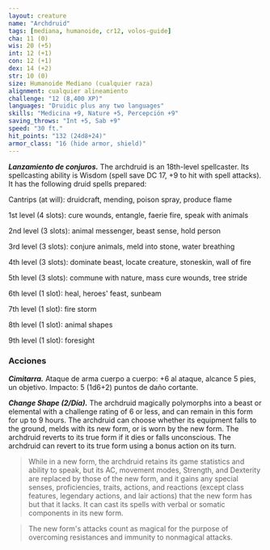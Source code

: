 ```yaml
---
layout: creature
name: "Archdruid"
tags: [mediana, humanoide, cr12, volos-guide]
cha: 11 (0)
wis: 20 (+5)
int: 12 (+1)
con: 12 (+1)
dex: 14 (+2)
str: 10 (0)
size: Humanoide Mediano (cualquier raza)
alignment: cualquier alineamiento
challenge: "12 (8,400 XP)"
languages: "Druidic plus any two languages"
skills: "Medicina +9, Nature +5, Percepción +9"
saving_throws: "Int +5, Sab +9"
speed: "30 ft."
hit_points: "132 (24d8+24)"
armor_class: "16 (hide armor, shield)"
---
```


***Lanzamiento de conjuros.*** The archdruid is an 18th-level spellcaster. Its spellcasting ability is Wisdom (spell save DC 17, +9 to hit with spell attacks). It has the following druid spells prepared:

Cantrips (at will): druidcraft, mending, poison spray, produce flame

1st level (4 slots): cure wounds, entangle, faerie fire, speak with animals

2nd level (3 slots): animal messenger, beast sense, hold person

3rd level (3 slots): conjure animals, meld into stone, water breathing

4th level (3 slots): dominate beast, locate creature, stoneskin, wall of fire

5th level (3 slots): commune with nature, mass cure wounds, tree stride

6th level (1 slot): heal, heroes' feast, sunbeam

7th level (1 slot): fire storm

8th level (1 slot): animal shapes

9th level (1 slot): foresight

### Acciones

***Cimitarra.*** Ataque de arma cuerpo a cuerpo: +6 al ataque, alcance 5 pies, un objetivo. Impacto: 5 (1d6+2) puntos de daño cortante.

***Change Shape (2/Día).*** The archdruid magically polymorphs into a beast or elemental with a challenge rating of 6 or less, and can remain in this form for up to 9 hours. The archdruid can choose whether its equipment falls to the ground, melds with its new form, or is worn by the new form. The archdruid reverts to its true form if it dies or falls unconscious. The archdruid can revert to its true form using a bonus action on its turn.

>While in a new form, the archdruid retains its game statistics and ability to speak, but its AC, movement modes, Strength, and Dexterity are replaced by those of the new form, and it gains any special senses, proficiencies, traits, actions, and reactions (except class features, legendary actions, and lair actions) that the new form has but that it lacks. It can cast its spells with verbal or somatic components in its new form.

>The new form's attacks count as magical for the purpose of overcoming resistances and immunity to nonmagical attacks.
